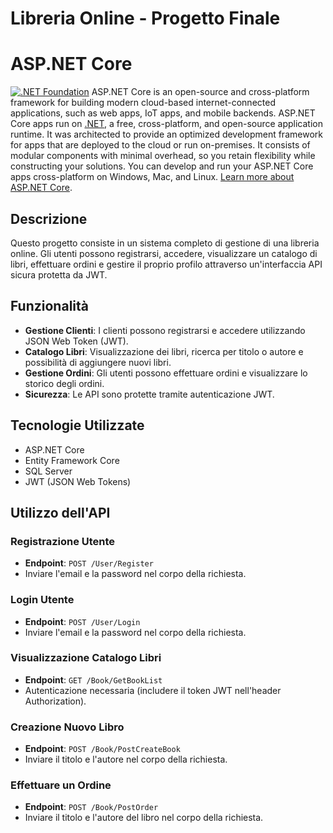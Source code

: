 # Libreria Online - Progetto Finale

ASP.NET Core
============

[![.NET Foundation](https://img.shields.io/badge/.NET%20Foundation-blueviolet.svg)](https://www.dotnetfoundation.org/)
ASP.NET Core is an open-source and cross-platform framework for building modern cloud-based internet-connected applications, such as web apps, IoT apps, and mobile backends. ASP.NET Core apps run on [.NET](https://dot.net), a free, cross-platform, and open-source application runtime. It was architected to provide an optimized development framework for apps that are deployed to the cloud or run on-premises. It consists of modular components with minimal overhead, so you retain flexibility while constructing your solutions. You can develop and run your ASP.NET Core apps cross-platform on Windows, Mac, and Linux. [Learn more about ASP.NET Core](https://learn.microsoft.com/aspnet/core/).

## Descrizione

Questo progetto consiste in un sistema completo di gestione di una libreria online. Gli utenti possono registrarsi, accedere, visualizzare un catalogo di libri, effettuare ordini e gestire il proprio profilo attraverso un'interfaccia API sicura protetta da JWT.

## Funzionalità

- **Gestione Clienti**: I clienti possono registrarsi e accedere utilizzando JSON Web Token (JWT).
- **Catalogo Libri**: Visualizzazione dei libri, ricerca per titolo o autore e possibilità di aggiungere nuovi libri.
- **Gestione Ordini**: Gli utenti possono effettuare ordini e visualizzare lo storico degli ordini.
- **Sicurezza**: Le API sono protette tramite autenticazione JWT.

## Tecnologie Utilizzate

- ASP.NET Core
- Entity Framework Core
- SQL Server
- JWT (JSON Web Tokens)

## Utilizzo dell'API

### Registrazione Utente

- **Endpoint**: `POST /User/Register`
- Inviare l'email e la password nel corpo della richiesta.

### Login Utente

- **Endpoint**: `POST /User/Login`
- Inviare l'email e la password nel corpo della richiesta.

### Visualizzazione Catalogo Libri

- **Endpoint**: `GET /Book/GetBookList`
- Autenticazione necessaria (includere il token JWT nell'header Authorization).

### Creazione Nuovo Libro

- **Endpoint**: `POST /Book/PostCreateBook`
- Inviare il titolo e l'autore nel corpo della richiesta.

### Effettuare un Ordine

- **Endpoint**: `POST /Book/PostOrder`
- Inviare il titolo e l'autore del libro nel corpo della richiesta.

